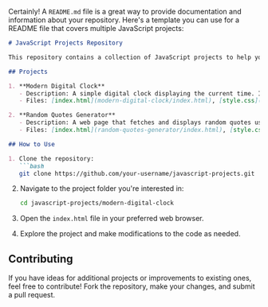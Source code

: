 Certainly! A `README.md` file is a great way to provide documentation and information about your repository. Here's a template you can use for a README file that covers multiple JavaScript projects:

```markdown
# JavaScript Projects Repository

This repository contains a collection of JavaScript projects to help you learn and practice various concepts. Each project is designed to be a standalone application, and you can explore and modify them individually.

## Projects

1. **Modern Digital Clock**
   - Description: A simple digital clock displaying the current time. It includes features like real-time updates and a button to switch between 12-hour and 24-hour formats.
   - Files: [index.html](modern-digital-clock/index.html), [style.css](modern-digital-clock/style.css), [script.js](modern-digital-clock/script.js)

2. **Random Quotes Generator**
   - Description: A web page that fetches and displays random quotes using the Quotable API. It includes a button to get a new random quote.
   - Files: [index.html](random-quotes-generator/index.html), [style.css](random-quotes-generator/style.css), [script.js](random-quotes-generator/script.js)

## How to Use

1. Clone the repository:
   ```bash
   git clone https://github.com/your-username/javascript-projects.git
   ```

2. Navigate to the project folder you're interested in:
   ```bash
   cd javascript-projects/modern-digital-clock
   ```

3. Open the `index.html` file in your preferred web browser.

4. Explore the project and make modifications to the code as needed.

## Contributing

If you have ideas for additional projects or improvements to existing ones, feel free to contribute! Fork the repository, make your changes, and submit a pull request.

